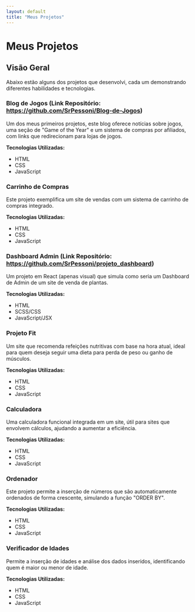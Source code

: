 ```yaml
---
layout: default
title: "Meus Projetos"
---
```


# Meus Projetos

## Visão Geral
Abaixo estão alguns dos projetos que desenvolvi, cada um demonstrando diferentes habilidades e tecnologias.

### Blog de Jogos (Link Repositório: https://github.com/SrPessoni/Blog-de-Jogos)

Um dos meus primeiros projetos, este blog oferece notícias sobre jogos, uma seção de "Game of the Year" e um sistema de compras por afiliados, com links que redirecionam para lojas de jogos.

**Tecnologias Utilizadas:**
- HTML
- CSS
- JavaScript

### Carrinho de Compras
Este projeto exemplifica um site de vendas com um sistema de carrinho de compras integrado.

**Tecnologias Utilizadas:**
- HTML
- CSS
- JavaScript

### Dashboard Admin (Link Repositório: https://github.com/SrPessoni/projeto_dashboard)
Um projeto em React (apenas visual) que simula como seria um Dashboard de Admin de um site de venda de plantas.

**Tecnologias Utilizadas:**
- HTML
- SCSS/CSS
- JavaScript/JSX

### Projeto Fit
Um site que recomenda refeições nutritivas com base na hora atual, ideal para quem deseja seguir uma dieta para perda de peso ou ganho de músculos.

**Tecnologias Utilizadas:**
- HTML
- CSS
- JavaScript

### Calculadora
Uma calculadora funcional integrada em um site, útil para sites que envolvem cálculos, ajudando a aumentar a eficiência.

**Tecnologias Utilizadas:**
- HTML
- CSS
- JavaScript

### Ordenador
Este projeto permite a inserção de números que são automaticamente ordenados de forma crescente, simulando a função "ORDER BY".

**Tecnologias Utilizadas:**
- HTML
- CSS
- JavaScript

### Verificador de Idades
Permite a inserção de idades e análise dos dados inseridos, identificando quem é maior ou menor de idade.

**Tecnologias Utilizadas:**
- HTML
- CSS
- JavaScript

